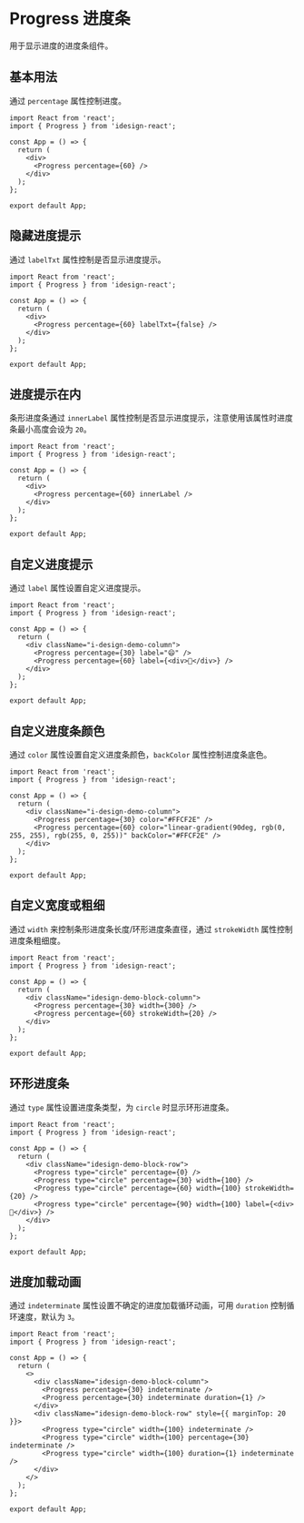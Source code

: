 # Progress 进度条

用于显示进度的进度条组件。

## 基本用法

通过 `percentage` 属性控制进度。

```tsx
import React from 'react';
import { Progress } from 'idesign-react';

const App = () => {
  return (
    <div>
      <Progress percentage={60} />
    </div>
  );
};

export default App;
```

## 隐藏进度提示

通过 `labelTxt` 属性控制是否显示进度提示。

```tsx
import React from 'react';
import { Progress } from 'idesign-react';

const App = () => {
  return (
    <div>
      <Progress percentage={60} labelTxt={false} />
    </div>
  );
};

export default App;
```

## 进度提示在内

条形进度条通过 `innerLabel` 属性控制是否显示进度提示，注意使用该属性时进度条最小高度会设为 `20`。

```tsx
import React from 'react';
import { Progress } from 'idesign-react';

const App = () => {
  return (
    <div>
      <Progress percentage={60} innerLabel />
    </div>
  );
};

export default App;
```

## 自定义进度提示

通过 `label` 属性设置自定义进度提示。

```tsx
import React from 'react';
import { Progress } from 'idesign-react';

const App = () => {
  return (
    <div className="i-design-demo-column">
      <Progress percentage={30} label="😄" />
      <Progress percentage={60} label={<div>🌛</div>} />
    </div>
  );
};

export default App;
```

## 自定义进度条颜色

通过 `color` 属性设置自定义进度条颜色，`backColor` 属性控制进度条底色。

```tsx
import React from 'react';
import { Progress } from 'idesign-react';

const App = () => {
  return (
    <div className="i-design-demo-column">
      <Progress percentage={30} color="#FFCF2E" />
      <Progress percentage={60} color="linear-gradient(90deg, rgb(0, 255, 255), rgb(255, 0, 255))" backColor="#FFCF2E" />
    </div>
  );
};

export default App;
```

## 自定义宽度或粗细

通过 `width` 来控制条形进度条长度/环形进度条直径，通过 `strokeWidth` 属性控制进度条粗细度。

```tsx
import React from 'react';
import { Progress } from 'idesign-react';

const App = () => {
  return (
    <div className="idesign-demo-block-column">
      <Progress percentage={30} width={300} />
      <Progress percentage={60} strokeWidth={20} />
    </div>
  );
};

export default App;
```

## 环形进度条

通过 `type` 属性设置进度条类型，为 `circle` 时显示环形进度条。

```tsx
import React from 'react';
import { Progress } from 'idesign-react';

const App = () => {
  return (
    <div className="idesign-demo-block-row">
      <Progress type="circle" percentage={0} />
      <Progress type="circle" percentage={30} width={100} />
      <Progress type="circle" percentage={60} width={100} strokeWidth={20} />
      <Progress type="circle" percentage={90} width={100} label={<div>🌛</div>} />
    </div>
  );
};

export default App;
```

## 进度加载动画

通过 `indeterminate` 属性设置不确定的进度加载循环动画，可用 `duration` 控制循环速度，默认为 `3`。

```tsx
import React from 'react';
import { Progress } from 'idesign-react';

const App = () => {
  return (
    <>
      <div className="idesign-demo-block-column">
        <Progress percentage={30} indeterminate />
        <Progress percentage={30} indeterminate duration={1} />
      </div>
      <div className="idesign-demo-block-row" style={{ marginTop: 20 }}>
        <Progress type="circle" width={100} indeterminate />
        <Progress type="circle" width={100} percentage={30} indeterminate />
        <Progress type="circle" width={100} duration={1} indeterminate />
      </div>
    </>
  );
};

export default App;
```

<API />
